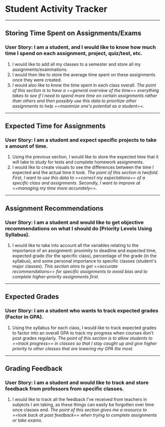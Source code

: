 # Student Activity Tracker

---

## Storing Time Spent on Assignments/Exams
### User Story: I am a student, and I would like to know how much time I spend on each assignment, project, quiz/test, etc.

1. I would like to add all my classes to a semester and store all my assignments/examinations.
2. I would then like to store the average time spent on these assignments once they were created.
3. I would also like to know the time spent in each class overall.
*The point of this section is to have a ==general overview of the time== everything takes to see if I need to spend more time on certain assignments rather than others and then possibly use this data to prioritize other assignments to help ==maximize one's potential as a student==.*

---

## Expected Time for Assignments
### User Story: I am a student and expect specific projects to take x amount of time.

1. Using the previous section, I would like to store the expected time that it will take to study for tests and complete homework assignments.
2. I would like to create visuals to see the differences between the time I expected and the actual time it took.
*The point of this section is twofold. First, I want to use this data to ==correct my expectations== of a specific class and assignments. Secondly, I want to improve at ==managing my time more accurately==.*

---

## Assignment Recommendations
### User Story: I am a student and would like to get objective recommendations on what I should do (Priority Levels Using Syllabus).

1. I would like to take into account all the variables relating to the importance of an assignment: proximity to deadline and expected time, expected grade (for the specific class), percentage of the grade (in the syllabus), and some personal importance to specific classes (student's major classes).
*This section aims to get ==accurate recommendations== for specific assignments to avoid bias and to complete higher-priority assignments first.*

---

## Expected Grades
### User Story: I am a student who wants to track expected grades (Factor in GPA).

1. Using the syllabus for each class, I would like to track expected grades to factor into an overall GPA to track my progress when courses don't post grades regularly.
*The point of this section is to allow students to ==track progress== in classes so that I stay caught up and give higher priority to other classes that are lowering my GPA the most.*

---

## Grading Feedback
### User Story: I am a student and would like to track and store feedback from professors from specific classes.

1. I would like to track all the feedback I've received from teachers in subjects I am taking, as these things can easily be forgotten over time once classes end.
*The point of this section gives me a resource to ==look back at past feedback== when trying to complete assignments or take exams.*